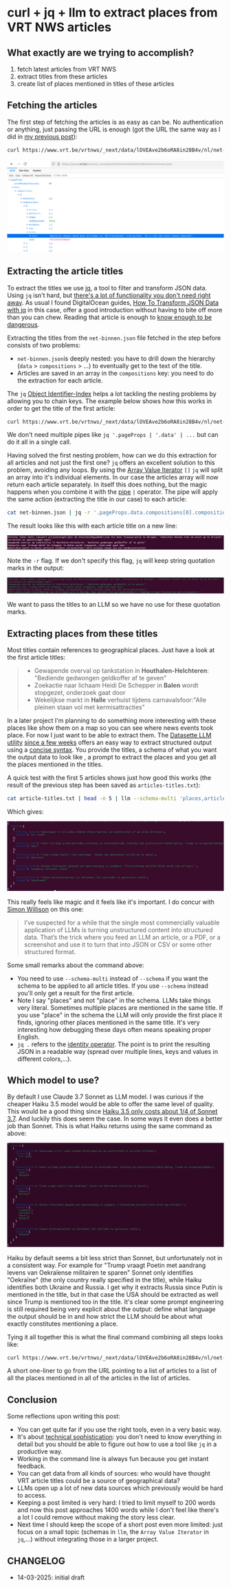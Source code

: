 # curl + jq + llm to extract places from VRT NWS articles

## What exactly are we trying to accomplish?

1. fetch latest articles from VRT NWS
2. extract titles from these articles
3. create list of places mentioned in titles of these articles

## Fetching the articles

The first step of fetching the articles is as easy as can be. No authentication or anything, just passing the URL is enough (got the URL the same way as I did in [my previous post](https://mini-computer.tail1ad9dd.ts.net/static/posts/tracking-job-postings-flemish-government-using-github-actions.html#find-the-url-of-the-api-endpoint-returning-job-postings)):

```bash
curl https://www.vrt.be/vrtnws/_next/data/lOVEAve2b6oRA8in28B4v/nl/net-binnen.json
```
![](/static/images/posts/14-03-2025---curl-+-jq-+-llm-to-extract-places-from-vrt-nws-articles/net-binnen-json.png)

## Extracting the article titles

To extract the titles we use [jq](https://jqlang.org/), a tool to filter and transform JSON data. Using `jq` isn't hard, but [there's a lot of functionality you don't need right away](https://devdocs.io/jq/). As usual I found DigitalOcean guides, [How To Transform JSON Data with jq](https://www.digitalocean.com/community/tutorials/how-to-transform-json-data-with-jq) in this case, offer a good introduction without having to bite off more than you can chew. Reading that article is enough to [know enough to be dangerous](https://www.learnenough.com/our-philosophy).

Extracting the titles from the `net-binnen.json` file fetched in the step before consists of two problems:

- `net-binnen.json`is deeply nested: you have to drill down the hierarchy (`data` > `compositions` > ...) to eventually get to the text of the title.
- Articles are saved in an array in the `compositions` key: you need to do the extraction for each article.

The `jq` [Object Identifier-Index](https://jqlang.org/manual/#object-identifier-index) helps a lot tackling the nesting problems by allowing you to chain keys. The example below shows how this works in order to get the title of the first article:

```bash
curl https://www.vrt.be/vrtnws/_next/data/lOVEAve2b6oRA8in28B4v/nl/net-binnen.json | jq '.pageProps.data.compositions[0].compositions[0].title.text'
```

We don't need multiple pipes like `jq '.pageProps | '.data' | ...` but can do it all in a single call.

Having solved the first nesting problem, how can we do this extraction for all articles and not just the first one? `jq` offers an excellent solution to this problem, avoiding any loops. By using the [Array Value Iterator](https://jqlang.org/manual/#array-object-value-iterator)  `[]` `jq` will split an array into it's individual elements. In our case the articles array will now return each article separately. In itself this does nothing, but the magic happens when you combine it with the  [pipe](https://jqlang.org/manual/#pipe) `|` operator. The pipe will apply the same action (extracting the title in our case) to each article:

```bash
cat net-binnen.json | jq -r '.pageProps.data.compositions[0].compositions[] | .title.text'
```

The result looks like this with each article title on a new line:

![](/static/images/posts/14-03-2025---curl-+-jq-+-llm-to-extract-places-from-vrt-nws-articles/titles-without-quotation-marks.png)

Note the `-r` flag. If we don't specify this flag, `jq` will keep string quotation marks in the output:

![](/static/images/posts/14-03-2025---curl-+-jq-+-llm-to-extract-places-from-vrt-nws-articles/titles-with-quotation-marks.png)

We want to pass the titles to an LLM so we have no use for these quotation marks.

## Extracting places from these titles

Most titles contain references to geographical places. Just have a look at the first article titles:

> - Gewapende overval op tankstation in **Houthalen-Helchteren**: "Bediende gedwongen geldkoffer af te geven" 
> - Zoekactie naar lichaam Heidi De Schepper in **Balen** wordt stopgezet, onderzoek gaat door
> - Wekelijkse markt in **Halle** verhuist tijdens carnavalsfoor:"Alle pleinen staan vol met kermisattracties"

In a later project I'm planning to do something more interesting with these places like show them on a map so you can see where news events took place. For now I just want to be able to extract them. The [Datasette LLM utility](https://llm.datasette.io/en/stable/) [since a few weeks](https://simonwillison.net/2025/Feb/28/llm-schemas/) offers an easy way to extract structured output using a [concise syntax](https://llm.datasette.io/en/stable/schemas.html#schemas-dsl). You provide the titles, a schema of what you want the output data to look like , a prompt to extract the places and you get all the places mentioned in the titles.

A quick test with the first 5 articles shows just how good this works (the result of the previous step has been saved as `articles-titles.txt`):

```bash
cat article-titles.txt | head -n 5 | llm --schema-multi 'places,article_title' 'extract geographical places from these article titles' | jq '.'
```

Which gives:

![](/static/images/posts/14-03-2025---curl-+-jq-+-llm-to-extract-places-from-vrt-nws-articles/places-from-titles-sonnet.png)

This really feels like magic and it feels like it's important. I do concur with [Simon Willison](https://simonwillison.net/2025/Feb/28/llm-schemas/) on this one:

> I’ve suspected for a while that the single most commercially valuable application of LLMs is turning unstructured content into structured data. That’s the trick where you feed an LLM an article, or a PDF, or a screenshot and use it to turn that into JSON or CSV or some other structured format.

Some small remarks about the command above:

- You need to use `--schema-multi` instead of `--schema` if you want the schema to be applied to all article titles. If you use `--schema` instead you'll only get a result for the first article.
- Note I say "places" and not "place" in the schema. LLMs take things very literal. Sometimes multiple places are mentioned in the same title. If you use "place" in the schema the LLM will only provide the first place it finds, ignoring other places mentioned in the same title. It's very interesting how debugging these days often means speaking proper English.
- `jq .` refers to the [identity operator](https://jqlang.org/manual/#identity). The point is to print the resulting JSON in a readable way (spread over multiple lines, keys and values in different colors,...).

## Which model to use?

By default I use Claude 3.7 Sonnet as LLM model. I was curious if the cheaper Haiku 3.5 model would be able to offer the same  level of quality. This would be a good thing since [Haiku 3.5 only costs about 1/4 of Sonnet 3.7](https://www.anthropic.com/pricing#anthropic-api). And luckily this does seem the case. In some ways it even does a better job than Sonnet. This is what Haiku returns using the same command as above:

![](/static/images/posts/14-03-2025---curl-+-jq-+-llm-to-extract-places-from-vrt-nws-articles/places-from-titles-haiku.png)

Haiku by default seems a bit less strict than Sonnet, but unfortunately not in a consistent way. For example for "Trump vraagt Poetin met aandrang levens van Oekraïense militairen te sparen" Sonnet only identifies "Oekraïne" (the only country really specified in the title), while Haiku identifies both Ukraine and Russia. I get why it extracts Russia since Putin is mentioned in the title, but in that case the USA should be extracted as well since Trump is mentioned too in the title. It's clear some prompt engineering is still required being very explicit about the output: define what language the output should be in and how strict the LLM should be about what exactly constitutes mentioning a place.

Tying it all together this is what the final command combining all steps looks like:

```bash
curl https://www.vrt.be/vrtnws/_next/data/lOVEAve2b6oRA8in28B4v/nl/net-binnen.json | jq -r '.pageProps.data.compositions[0].compositions[] | .title.text' | llm --schema-multi 'places,article_title' 'extract geographical places from these article titles' | jq '.'
```

A short one-liner to go from the URL pointing to a list of articles to a list of all the places mentioned in all of the articles in the list of articles.

## Conclusion

Some reflections upon writing this post:

- You can get quite far if you use the right tools, even in a very basic way.
- It's about [technical sophistication](https://www.learnenough.com/our-philosophy): you don't need to know everything in detail but you should be able to figure out how to use a tool like `jq` in a productive way.
- Working in the command line is always fun because you get instant feedback.
- You can get data from all kinds of sources: who would have thought VRT article titles could be a source of geographical data?
- LLMs open up a lot of new data sources which previously would be hard to access.
- Keeping a post limited is very hard: I tried to limit myself to 200 words and now this post approaches 1400 words while I don't feel like there's a lot I could remove without making the story less clear.
- Next time I should keep the scope of a short post even more limited: just focus on a small topic (schemas in `llm`,  the `Array Value Iterator` in `jq`,...) without integrating those in a larger project.

## CHANGELOG

- 14-03-2025: initial draft